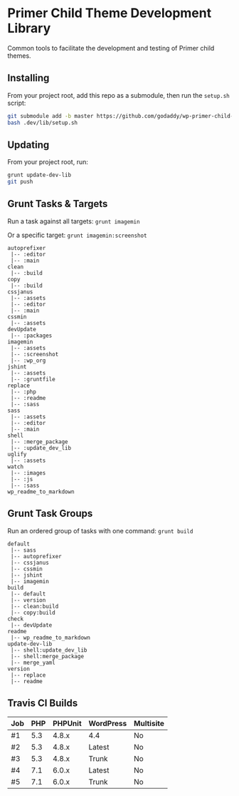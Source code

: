 # Primer Child Theme Development Library

Common tools to facilitate the development and testing of Primer child themes.

## Installing

From your project root, add this repo as a submodule, then run the `setup.sh` script:

```sh
git submodule add -b master https://github.com/godaddy/wp-primer-child-dev-lib.git .dev/lib
bash .dev/lib/setup.sh
```

## Updating

From your project root, run:

```sh
grunt update-dev-lib
git push
```

## Grunt Tasks & Targets

Run a task against all targets: `grunt imagemin`

Or a specific target: `grunt imagemin:screenshot`

```
autoprefixer
 |-- :editor
 |-- :main
clean
 |-- :build
copy
 |-- :build
cssjanus
 |-- :assets
 |-- :editor
 |-- :main
cssmin
 |-- :assets
devUpdate
 |-- :packages
imagemin
 |-- :assets
 |-- :screenshot
 |-- :wp_org
jshint
 |-- :assets
 |-- :gruntfile
replace
 |-- :php
 |-- :readme
 |-- :sass
sass
 |-- :assets
 |-- :editor
 |-- :main
shell
 |-- :merge_package
 |-- :update_dev_lib
uglify
 |-- :assets
watch
 |-- :images
 |-- :js
 |-- :sass
wp_readme_to_markdown
```

## Grunt Task Groups

Run an ordered group of tasks with one command: `grunt build`

```
default
 |-- sass
 |-- autoprefixer
 |-- cssjanus
 |-- cssmin
 |-- jshint
 |-- imagemin
build
 |-- default
 |-- version
 |-- clean:build
 |-- copy:build
check
 |-- devUpdate
readme
 |-- wp_readme_to_markdown
update-dev-lib
 |-- shell:update_dev_lib
 |-- shell:merge_package
 |-- merge_yaml
version
 |-- replace
 |-- readme
```

## Travis CI Builds

| Job    | PHP    | PHPUnit    | WordPress    | Multisite    |
| :----- | :----- | :--------- | :----------- | :----------- |
| #1     | 5.3    | 4.8.x      | 4.4          | No           |
| #2     | 5.3    | 4.8.x      | Latest       | No           |
| #3     | 5.3    | 4.8.x      | Trunk        | No           |
| #4     | 7.1    | 6.0.x      | Latest       | No           |
| #5     | 7.1    | 6.0.x      | Trunk        | No           |
